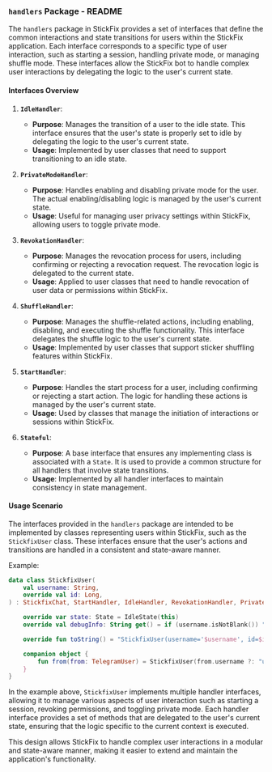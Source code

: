 ### `handlers` Package - README

The `handlers` package in StickFix provides a set of interfaces that define the common interactions and state
transitions for users within the StickFix application. Each interface corresponds to a specific type of user
interaction, such as starting a session, handling private mode, or managing shuffle mode. These interfaces allow the
StickFix bot to handle complex user interactions by delegating the logic to the user's current state.

#### Interfaces Overview

1. **`IdleHandler`**:
    - **Purpose**: Manages the transition of a user to the idle state. This interface ensures that the user's state is
      properly set to idle by delegating the logic to the user's current state.
    - **Usage**: Implemented by user classes that need to support transitioning to an idle state.

2. **`PrivateModeHandler`**:
    - **Purpose**: Handles enabling and disabling private mode for the user. The actual enabling/disabling logic is
      managed by the user's current state.
    - **Usage**: Useful for managing user privacy settings within StickFix, allowing users to toggle private mode.

3. **`RevokationHandler`**:
    - **Purpose**: Manages the revocation process for users, including confirming or rejecting a revocation request. The
      revocation logic is delegated to the current state.
    - **Usage**: Applied to user classes that need to handle revocation of user data or permissions within StickFix.

4. **`ShuffleHandler`**:
    - **Purpose**: Manages the shuffle-related actions, including enabling, disabling, and executing the shuffle
      functionality. This interface delegates the shuffle logic to the user's current state.
    - **Usage**: Implemented by user classes that support sticker shuffling features within StickFix.

5. **`StartHandler`**:
    - **Purpose**: Handles the start process for a user, including confirming or rejecting a start action. The logic for
      handling these actions is managed by the user's current state.
    - **Usage**: Used by classes that manage the initiation of interactions or sessions within StickFix.

6. **`Stateful`**:
    - **Purpose**: A base interface that ensures any implementing class is associated with a `State`. It is used to 
      provide a common structure for all handlers that involve state transitions.
    - **Usage**: Implemented by all handler interfaces to maintain consistency in state management.

#### Usage Scenario

The interfaces provided in the `handlers` package are intended to be implemented by classes representing users within
StickFix, such as the `StickfixUser` class. These interfaces ensure that the user's actions and transitions are handled
in a consistent and state-aware manner.

Example:

```kotlin
data class StickfixUser(
    val username: String,
    override val id: Long,
) : StickfixChat, StartHandler, IdleHandler, RevokationHandler, PrivateModeHandler, ShuffleHandler {

    override var state: State = IdleState(this)
    override val debugInfo: String get() = if (username.isNotBlank()) "'$username'" else id.toString()

    override fun toString() = "StickfixUser(username='$username', id=$id, state=${state::class.simpleName})"

    companion object {
        fun from(from: TelegramUser) = StickfixUser(from.username ?: "unknown", from.id)
    }
}
```

In the example above, `StickfixUser` implements multiple handler interfaces, allowing it to manage various aspects of
user interaction such as starting a session, revoking permissions, and toggling private mode. Each handler interface
provides a set of methods that are delegated to the user's current state, ensuring that the logic specific to the
current context is executed.

This design allows StickFix to handle complex user interactions in a modular and state-aware manner, making it easier to
extend and maintain the application's functionality.